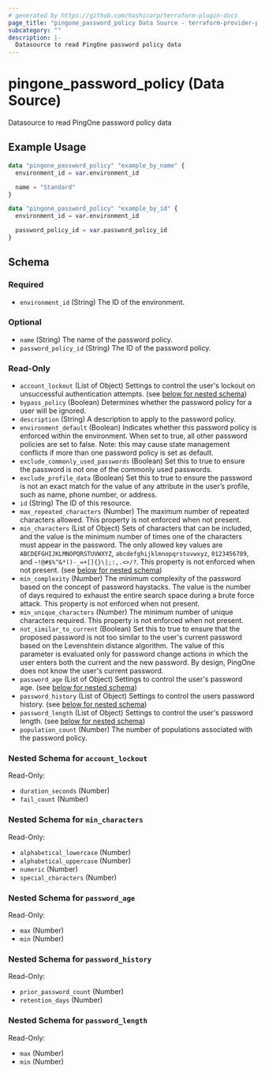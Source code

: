 ```yaml
---
# generated by https://github.com/hashicorp/terraform-plugin-docs
page_title: "pingone_password_policy Data Source - terraform-provider-pingone"
subcategory: ""
description: |-
  Datasource to read PingOne password policy data
---
```


# pingone_password_policy (Data Source)

Datasource to read PingOne password policy data

## Example Usage

```terraform
data "pingone_password_policy" "example_by_name" {
  environment_id = var.environment_id

  name = "Standard"
}

data "pingone_password_policy" "example_by_id" {
  environment_id = var.environment_id

  password_policy_id = var.password_policy_id
}
```

<!-- schema generated by tfplugindocs -->
## Schema

### Required

- `environment_id` (String) The ID of the environment.

### Optional

- `name` (String) The name of the password policy.
- `password_policy_id` (String) The ID of the password policy.

### Read-Only

- `account_lockout` (List of Object) Settings to control the user's lockout on unsuccessful authentication attempts. (see [below for nested schema](#nestedatt--account_lockout))
- `bypass_policy` (Boolean) Determines whether the password policy for a user will be ignored.
- `description` (String) A description to apply to the password policy.
- `environment_default` (Boolean) Indicates whether this password policy is enforced within the environment. When set to true, all other password policies are set to false. Note: this may cause state management conflicts if more than one password policy is set as default.
- `exclude_commonly_used_passwords` (Boolean) Set this to true to ensure the password is not one of the commonly used passwords.
- `exclude_profile_data` (Boolean) Set this to true to ensure the password is not an exact match for the value of any attribute in the user’s profile, such as name, phone number, or address.
- `id` (String) The ID of this resource.
- `max_repeated_characters` (Number) The maximum number of repeated characters allowed. This property is not enforced when not present.
- `min_characters` (List of Object) Sets of characters that can be included, and the value is the minimum number of times one of the characters must appear in the password. The only allowed key values are `ABCDEFGHIJKLMNOPQRSTUVWXYZ`, `abcdefghijklmnopqrstuvwxyz`, `0123456789`, and `~!@#$%^&*()-_=+[]{}\|;:,.<>/?`. This property is not enforced when not present. (see [below for nested schema](#nestedatt--min_characters))
- `min_complexity` (Number) The minimum complexity of the password based on the concept of password haystacks. The value is the number of days required to exhaust the entire search space during a brute force attack. This property is not enforced when not present.
- `min_unique_characters` (Number) The minimum number of unique characters required. This property is not enforced when not present.
- `not_similar_to_current` (Boolean) Set this to true to ensure that the proposed password is not too similar to the user's current password based on the Levenshtein distance algorithm. The value of this parameter is evaluated only for password change actions in which the user enters both the current and the new password. By design, PingOne does not know the user's current password.
- `password_age` (List of Object) Settings to control the user's password age. (see [below for nested schema](#nestedatt--password_age))
- `password_history` (List of Object) Settings to control the users password history. (see [below for nested schema](#nestedatt--password_history))
- `password_length` (List of Object) Settings to control the user's password length. (see [below for nested schema](#nestedatt--password_length))
- `population_count` (Number) The number of populations associated with the password policy.

<a id="nestedatt--account_lockout"></a>
### Nested Schema for `account_lockout`

Read-Only:

- `duration_seconds` (Number)
- `fail_count` (Number)


<a id="nestedatt--min_characters"></a>
### Nested Schema for `min_characters`

Read-Only:

- `alphabetical_lowercase` (Number)
- `alphabetical_uppercase` (Number)
- `numeric` (Number)
- `special_characters` (Number)


<a id="nestedatt--password_age"></a>
### Nested Schema for `password_age`

Read-Only:

- `max` (Number)
- `min` (Number)


<a id="nestedatt--password_history"></a>
### Nested Schema for `password_history`

Read-Only:

- `prior_password_count` (Number)
- `retention_days` (Number)


<a id="nestedatt--password_length"></a>
### Nested Schema for `password_length`

Read-Only:

- `max` (Number)
- `min` (Number)


